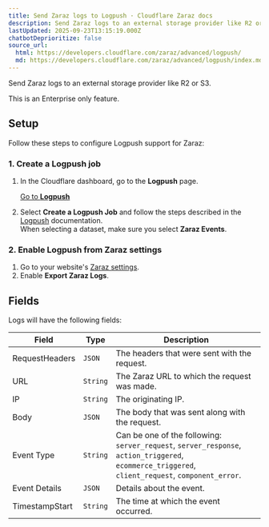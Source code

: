 ```yaml
---
title: Send Zaraz logs to Logpush · Cloudflare Zaraz docs
description: Send Zaraz logs to an external storage provider like R2 or S3.
lastUpdated: 2025-09-23T13:15:19.000Z
chatbotDeprioritize: false
source_url:
  html: https://developers.cloudflare.com/zaraz/advanced/logpush/
  md: https://developers.cloudflare.com/zaraz/advanced/logpush/index.md
---
```


Send Zaraz logs to an external storage provider like R2 or S3.

This is an Enterprise only feature.

## Setup

Follow these steps to configure Logpush support for Zaraz:

### 1. Create a Logpush job

1. In the Cloudflare dashboard, go to the **Logpush** page.

   [Go to **Logpush**](https://dash.cloudflare.com/?to=/:account/:zone/analytics/logs)

2. Select **Create a Logpush Job** and follow the steps described in the [Logpush](https://developers.cloudflare.com/logs/logpush/) documentation.\
   When selecting a dataset, make sure you select **Zaraz Events**.

### 2. Enable Logpush from Zaraz settings

1. Go to your website's [Zaraz settings](https://dash.cloudflare.com/?to=/:account/:zone/zaraz/settings).
2. Enable **Export Zaraz Logs**.

## Fields

Logs will have the following fields:

| Field | Type | Description |
| - | - | - |
| RequestHeaders | `JSON` | The headers that were sent with the request. |
| URL | `String` | The Zaraz URL to which the request was made. |
| IP | `String` | The originating IP. |
| Body | `JSON` | The body that was sent along with the request. |
| Event Type | `String` | Can be one of the following: `server_request`, `server_response`, `action_triggered`, `ecommerce_triggered`, `client_request`, `component_error`. |
| Event Details | `JSON` | Details about the event. |
| TimestampStart | `String` | The time at which the event occurred. |
